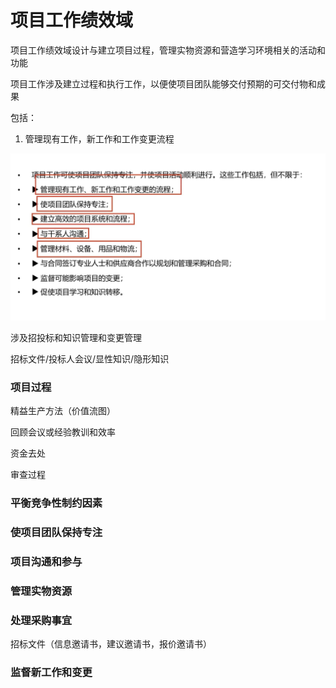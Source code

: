 # 项目工作绩效域

项目工作绩效域设计与建立项目过程，管理实物资源和营造学习环境相关的活动和功能

项目工作涉及建立过程和执行工作，以便使项目团队能够交付预期的可交付物和成果

包括：

1. 管理现有工作，新工作和工作变更流程

![Untitled](%E9%A1%B9%E7%9B%AE%E5%B7%A5%E4%BD%9C%E7%BB%A9%E6%95%88%E5%9F%9F/Untitled.png)

涉及招投标和知识管理和变更管理

招标文件/投标人会议/显性知识/隐形知识

### 项目过程

精益生产方法（价值流图）

回顾会议或经验教训和效率

资金去处

审查过程

### 平衡竞争性制约因素

### 使项目团队保持专注

### 项目沟通和参与

### 管理实物资源

### 处理采购事宜

招标文件（信息邀请书，建议邀请书，报价邀请书）

### 监督新工作和变更